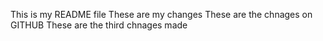 This is my README file
These are my changes
These are the chnages on GITHUB
These are the third chnages made
